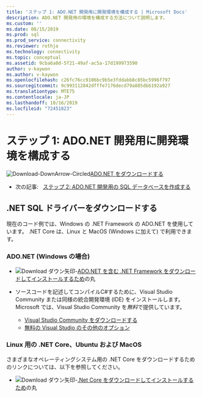 ```yaml
---
title: 'ステップ 1: ADO.NET 開発用に開発環境を構成する | Microsoft Docs'
description: ADO.NET 開発用の環境を構成する方法について説明します。
ms.custom: ''
ms.date: 08/15/2019
ms.prod: sql
ms.prod_service: connectivity
ms.reviewer: rothja
ms.technology: connectivity
ms.topic: conceptual
ms.assetid: 9cba6a0d-5f21-49af-ac5a-17d199973590
author: v-kaywon
ms.author: v-kaywon
ms.openlocfilehash: c26fc76cc9106bc9b5e3fddabb8c85bc5996f797
ms.sourcegitcommit: 9c993112842dfffe7176decd79a885dbb192a927
ms.translationtype: MTE75
ms.contentlocale: ja-JP
ms.lasthandoff: 10/16/2019
ms.locfileid: "72451823"
---
```

# <a name="step-1-configure-development-environment-for-adonet-development"></a>ステップ 1: ADO.NET 開発用に開発環境を構成する

![Download-DownArrow-Circled](../../ssdt/media/download.png)[ADO.NET をダウンロードする](../sql-connection-libraries.md#anchor-20-drivers-relational-access)

- 次の記事:&nbsp;&nbsp;&nbsp;[ステップ 2: ADO.NET 開発用の SQL データベースを作成する](step-2-create-sql-database-ado-net-development.md)  

## <a name="download-a-net-sql-driver"></a>.NET SQL ドライバーをダウンロードする

現在のコード例では、Windows の .NET Framework の ADO.NET を使用しています。 .NET Core は、Linux と MacOS (Windows に加えて) で利用できます。

### <a name="adonet-for-windows"></a>ADO.NET (Windows の場合)

- ![Download ダウン矢印-](../../ssdt/media/download.png)[ADO.NET を含む .NET Framework をダウンロードしてインストールするため](../sql-connection-libraries.md#anchor-20-drivers-relational-access)の丸

- ソースコードを記述してコンパイルC#するために、Visual Studio Community または同様の統合開発環境 (IDE) をインストールします。 Microsoft では、Visual Studio Community を*無料*で提供しています。  
    - [Visual Studio Community をダウンロードする](https://www.visualstudio.com/products/visual-studio-community-vs)  
    - [無料の Visual Studio のその他のオプション](https://www.visualstudio.com/products/free-developer-offers-vs.aspx)  


### <a name="net-core-for-linux-ubuntu-and-macos"></a>Linux 用の .NET Core、Ubuntu および MacOS

さまざまなオペレーティングシステム用の .NET Core をダウンロードするためのリンクについては、以下を参照してください。

- ![Download ダウン矢印-](../../ssdt/media/download.png)[.Net Core をダウンロードしてインストールするため](../sql-connection-libraries.md#anchor-20-drivers-relational-access)の丸
